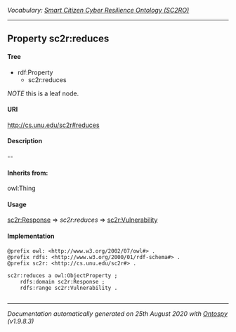 _Vocabulary: [Smart Citizen Cyber Resilience Ontology (SC2RO)](index.md)_

---








## Property sc2r:reduces


#### Tree

* rdf:Property
    * sc2r:reduces





*NOTE* this is a leaf node.


#### URI
http://cs.unu.edu/sc2r#reduces

#### Description
--


#### Inherits from:
owl:Thing



#### Usage


[sc2r:Response](class-sc2rresponse.md)
=&gt;&nbsp;_sc2r:reduces_&nbsp;=&gt;&nbsp;[sc2r:Vulnerability](class-sc2rvulnerability.md)

#### Implementation
```
@prefix owl: <http://www.w3.org/2002/07/owl#> .
@prefix rdfs: <http://www.w3.org/2000/01/rdf-schema#> .
@prefix sc2r: <http://cs.unu.edu/sc2r#> .

sc2r:reduces a owl:ObjectProperty ;
    rdfs:domain sc2r:Response ;
    rdfs:range sc2r:Vulnerability .


```










---

_Documentation automatically generated on 25th August 2020 with [Ontospy](http://lambdamusic.github.io/Ontospy/ "Open") (v1.9.8.3)_
